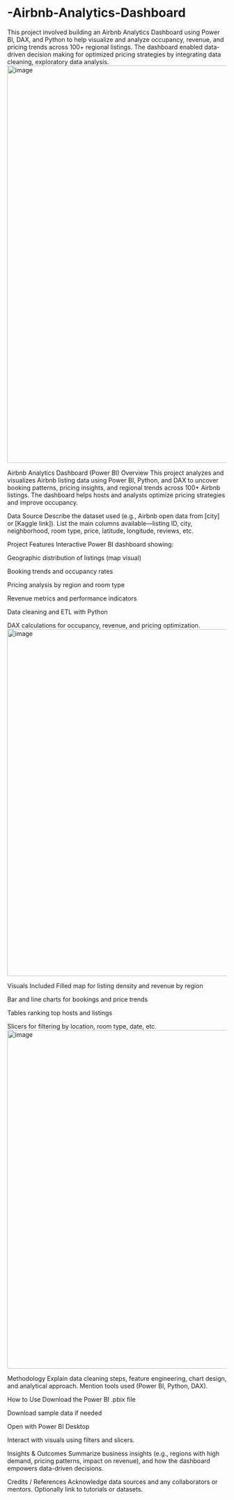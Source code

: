 # -Airbnb-Analytics-Dashboard
This project involved building an Airbnb Analytics Dashboard using Power BI, DAX, and Python to help visualize and analyze occupancy, revenue, and pricing trends across 100+ regional listings. The dashboard enabled data-driven decision making for optimized pricing strategies by integrating data cleaning, exploratory data analysis.
<img width="1913" height="912" alt="image" src="https://github.com/user-attachments/assets/a412f2ef-9709-4667-aa64-38ebe04ee741" />

Airbnb Analytics Dashboard (Power BI)
Overview
This project analyzes and visualizes Airbnb listing data using Power BI, Python, and DAX to uncover booking patterns, pricing insights, and regional trends across 100+ Airbnb listings. The dashboard helps hosts and analysts optimize pricing strategies and improve occupancy.

Data Source
Describe the dataset used (e.g., Airbnb open data from [city] or [Kaggle link]). List the main columns available—listing ID, city, neighborhood, room type, price, latitude, longitude, reviews, etc.

Project Features
Interactive Power BI dashboard showing:

Geographic distribution of listings (map visual)

Booking trends and occupancy rates

Pricing analysis by region and room type

Revenue metrics and performance indicators

Data cleaning and ETL with Python

DAX calculations for occupancy, revenue, and pricing optimization.
<img width="1425" height="796" alt="image" src="https://github.com/user-attachments/assets/1c5f9b7b-16d5-4c16-a437-a37f74f45058" />

Visuals Included
Filled map for listing density and revenue by region

Bar and line charts for bookings and price trends

Tables ranking top hosts and listings

Slicers for filtering by location, room type, date, etc.
<img width="1412" height="777" alt="image" src="https://github.com/user-attachments/assets/bade69fc-1a41-47c9-aa8e-4db3960fe709" />

Methodology
Explain data cleaning steps, feature engineering, chart design, and analytical approach. Mention tools used (Power BI, Python, DAX).

How to Use
Download the Power BI .pbix file

Download sample data if needed

Open with Power BI Desktop

Interact with visuals using filters and slicers.

Insights & Outcomes
Summarize business insights (e.g., regions with high demand, pricing patterns, impact on revenue), and how the dashboard empowers data-driven decisions.

Credits / References
Acknowledge data sources and any collaborators or mentors. Optionally link to tutorials or datasets.
